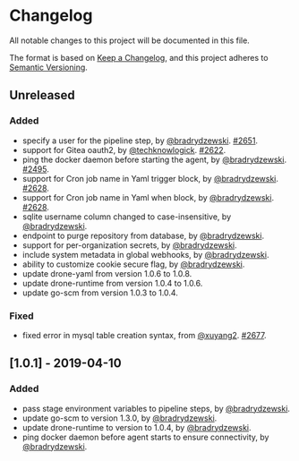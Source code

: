 # Changelog
All notable changes to this project will be documented in this file.

The format is based on [Keep a Changelog](https://keepachangelog.com/en/1.0.0/),
and this project adheres to [Semantic Versioning](https://semver.org/spec/v2.0.0.html).

## Unreleased
### Added

- specify a user for the pipeline step, by [@bradrydzewski](https://github.com/bradrydzewski). [#2651](https://github.com/drone/drone/issues/2651).
- support for Gitea oauth2, by [@techknowlogick](https://github.com/techknowlogick). [#2622](https://github.com/drone/drone/pull/2622).
- ping the docker daemon before starting the agent, by [@bradrydzewski](https://github.com/bradrydzewski). [#2495](https://github.com/drone/drone/issues/2495).
- support for Cron job name in Yaml trigger block, by [@bradrydzewski](https://github.com/bradrydzewski). [#2628](https://github.com/drone/drone/issues/2628). 
- support for Cron job name in Yaml when block, by [@bradrydzewski](https://github.com/bradrydzewski). [#2628](https://github.com/drone/drone/issues/2628). 
- sqlite username column changed to case-insensitive, by [@bradrydzewski](https://github.com/bradrydzewski).
- endpoint to purge repository from database, by [@bradrydzewski](https://github.com/bradrydzewski).
- support for per-organization secrets, by [@bradrydzewski](https://github.com/bradrydzewski).
- include system metadata in global webhooks, by [@bradrydzewski](https://github.com/bradrydzewski).
- ability to customize cookie secure flag, by [@bradrydzewski](https://github.com/bradrydzewski).
- update drone-yaml from version 1.0.6 to 1.0.8.
- update drone-runtime from version 1.0.4 to 1.0.6.
- update go-scm from version 1.0.3 to 1.0.4.

### Fixed

- fixed error in mysql table creation syntax, from [@xuyang2](https://github.com/xuyang2). [#2677](https://github.com/drone/drone/pull/2677).

## [1.0.1] - 2019-04-10
### Added

- pass stage environment variables to pipeline steps, by [@bradrydzewski](https://github.com/bradrydzewski).
- update go-scm to version 1.3.0, by [@bradrydzewski](https://github.com/bradrydzewski).
- update drone-runtime to version to 1.0.4, by [@bradrydzewski](https://github.com/bradrydzewski).
- ping docker daemon before agent starts to ensure connectivity, by [@bradrydzewski](https://github.com/bradrydzewski).
